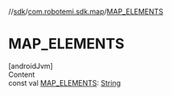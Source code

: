 //[sdk](../../index.md)/[com.robotemi.sdk.map](index.md)/[MAP_ELEMENTS](-m-a-p_-e-l-e-m-e-n-t-s.md)



# MAP_ELEMENTS  
[androidJvm]  
Content  
const val [MAP_ELEMENTS](-m-a-p_-e-l-e-m-e-n-t-s.md): [String](https://kotlinlang.org/api/latest/jvm/stdlib/kotlin/-string/index.html)  



